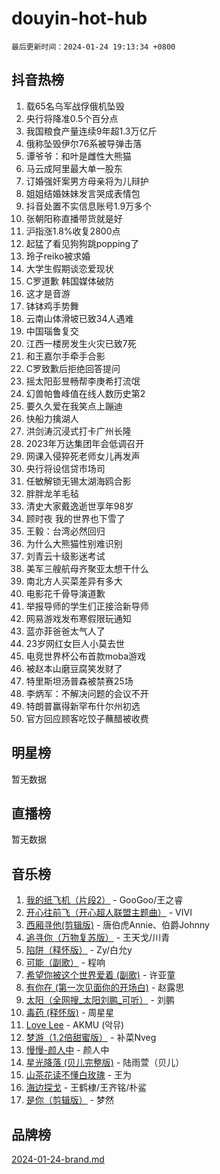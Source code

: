 # douyin-hot-hub

`最后更新时间：2024-01-24 19:13:34 +0800`

## 抖音热榜

1. 载65名乌军战俘俄机坠毁
1. 央行将降准0.5个百分点
1. 我国粮食产量连续9年超1.3万亿斤
1. 俄称坠毁伊尔76系被导弹击落
1. 谭爷爷：和叶是雌性大熊猫
1. 马云成阿里最大单一股东
1. 订婚强奸案男方母亲将为儿辩护
1. 姐姐结婚妹妹发言哭成表情包
1. 抖音处置不实信息账号1.9万多个
1. 张朝阳称直播带货就是好
1. 沪指涨1.8%收复2800点
1. 起猛了看见狗狗跳popping了
1. 玲子reiko被求婚
1. 大学生假期谈恋爱现状
1. C罗道歉 韩国媒体破防
1. 这才是音游
1. 钵钵鸡手势舞
1. 云南山体滑坡已致34人遇难
1. 中国瑙鲁复交
1. 江西一楼房发生火灾已致7死
1. 和王嘉尔手牵手合影
1. C罗致歉后拒绝回答提问
1. 摇太阳彭昱畅帮李庚希打流氓
1. 幻兽帕鲁峰值在线人数历史第2
1. 要久久爱在我笑点上蹦迪
1. 快船力擒湖人
1. 洪剑涛沉浸式打卡广州长隆
1. 2023年万达集团年会低调召开
1. 网课入侵猝死老师女儿再发声
1. 央行将设信贷市场司
1. 任敏解锁无锡太湖海鸥合影
1. 胖胖龙羊毛毡
1. 清史大家戴逸逝世享年98岁
1. 顾时夜 我的世界也下雪了
1. 王毅：台湾必然回归
1. 为什么大熊猫性别难识别
1. 刘青云十级影迷考试
1. 美军三艘航母齐聚亚太想干什么
1. 南北方人买菜差异有多大
1. 电影花千骨导演道歉
1. 举报导师的学生们正接洽新导师
1. 网易游戏发布寒假限玩通知
1. 蓝亦菲爸爸太气人了
1. 23岁网红女巨人小莫去世
1. 电竞世界杯公布首款moba游戏
1. 被赵本山磨豆腐笑发财了
1. 特里斯坦汤普森被禁赛25场
1. 李炳军：不解决问题的会议不开
1. 特朗普赢得新罕布什尔州初选
1. 官方回应顾客吃饺子蘸醋被收费

## 明星榜

暂无数据

## 直播榜

暂无数据

## 音乐榜

1. [我的纸飞机（片段2）](https://sf3-cdn-tos.douyinstatic.com/obj/tos-cn-ve-2774/oM2ZrKcg2CD5AeRB2gkeXOFB1IxAGJdZPazYHf) - GooGoo/王之睿
1. [开心往前飞（开心超人联盟主题曲）](https://sf86-cdn-tos.douyinstatic.com/obj/tos-cn-ve-2774/9d8fb7c82cf1421fb93a9fe925275e0a) - VIVI
1. [西厢寻他(剪辑版)](https://sf86-cdn-tos.douyinstatic.com/obj/tos-cn-ve-2774/oUsAVfAQKlRNxEv5qxvIB8o5qmIWUcXbzJKJhw) - 唐伯虎Annie、伯爵Johnny
1. [追寻你（万物复苏版）](https://sf6-cdn-tos.douyinstatic.com/obj/tos-cn-ve-2774/oYeAZJsbjIDit9APmBg8u6uDUQnHmoCf3gbo74) - 王天戈/川青
1. [陷阱（释怀版）](https://sf86-cdn-tos.douyinstatic.com/obj/tos-cn-ve-2774/oE8C21LeZrzKLDFfQYgMzx4GAIHageG5IzayY7) - Zy/白允y
1. [可能（副歌）](https://sf86-cdn-tos.douyinstatic.com/obj/tos-cn-ve-2774/cde1731888894259b333569393c2fb51) - 程响
1. [希望你被这个世界爱着 (副歌)](https://sf86-cdn-tos.douyinstatic.com/obj/tos-cn-ve-2774/oUHCmWQfZlE3QQBKBeD8rCFLpJzPgCpImhsxMt) - 许亚童
1. [有你在 (第一次见面你的开场白)](https://sf86-cdn-tos.douyinstatic.com/obj/tos-cn-ve-2774/oAthrQ3ClJBfI57uBoFEgNDYtNCZ0TSYQQfxQ0) - 赵露思
1. [太阳（全网搜_太阳刘鹏_可听）](https://sf86-cdn-tos.douyinstatic.com/obj/tos-cn-ve-2774/ogWbyIQnlBFImVbeDocRdCIYtBHlbJXgfZMvgz) - 刘鹏
1. [毒药 (释怀版)](https://sf3-cdn-tos.douyinstatic.com/obj/tos-cn-ve-2774/oYILMEAzspdZBIzy4frJNB8ZHPHWAhiwowd4Ad) - 周星星
1. [Love Lee](https://sf86-cdn-tos.douyinstatic.com/obj/tos-cn-ve-2774/o05GbkJGbCBTdDnMtB0fwOYgkeZp23vrWQDQBS) - AKMU (악뮤)
1. [梦游（1.2倍甜蜜版）](https://sf86-cdn-tos.douyinstatic.com/obj/tos-cn-ve-2774/o4gyAUm8hwufoEABmwVIiQtHsFuGzAEEWtNMzo) - 补菜Nveg
1. [慢慢-颜人中](https://sf86-cdn-tos.douyinstatic.com/obj/tos-cn-ve-2774/ocjHNfBXdBxQNC8ZGAeoLMFTUgtBg8bkExunDC) - 颜人中
1. [星光降落 (贝儿完整版)](https://sf86-cdn-tos.douyinstatic.com/obj/tos-cn-ve-2774/okwB9hAwyAtsFFkFBzAX1hOOfQuIoMNs0W2Mwr) - 陆雨萱（贝儿）
1. [山茶花读不懂白玫瑰](https://sf86-cdn-tos.douyinstatic.com/obj/tos-cn-ve-2774/osfn8B7DktrRHEPJgPCfDbw7QDQEkwC16BxZg9) - 王为
1. [海边探戈](https://sf86-cdn-tos.douyinstatic.com/obj/tos-cn-ve-2774/os9gE0VQCGqt6VQkZDyBBYvfSDY0QFe3vVmubn) - 王鹤棣/王齐铭/朴鲨
1. [是你（剪辑版）](https://sf86-cdn-tos.douyinstatic.com/obj/tos-cn-ve-2774/46019dae783c4c969944217fe1cfafc4) - 梦然

## 品牌榜

[2024-01-24-brand.md](2024-01-24-brand.md)
